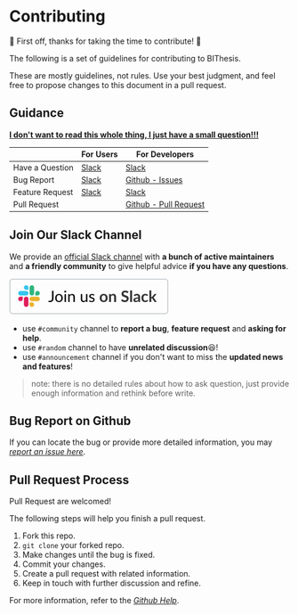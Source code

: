 # Contributing

:tada: First off, thanks for taking the time to contribute! :tada:

The following is a set of guidelines for contributing to BIThesis.

These are mostly guidelines, not rules. Use your best judgment,
and feel free to propose changes to this document in a pull request.

## Guidance

**[I don't want to read this whole thing, I just have a small question!!!](#join-our-slack-channel)**

|                 | For Users                        | For Developers                                 |
| --------------- | -------------------------------- | ---------------------------------------------- |
| Have a Question | [Slack](#join-our-slack-channel) | [Slack](#join-our-slack-channel)               |
| Bug Report      | [Slack](#join-our-slack-channel) | [Github - Issues](#bug-report-on-github)       |
| Feature Request | [Slack](#join-our-slack-channel) | [Slack](#join-our-slack-channel)               |
| Pull Request    |                                  | [Github - Pull Request](#pull-request-process) |

## Join Our Slack Channel

We provide an [official Slack channel][slack channel invitation]
with **a bunch of active maintainers** and **a friendly community**
to give helpful advice **if you have any questions**.

[![Join on Slack](/assets/slack.svg)](https://join.slack.com/t/bithesis/shared_invite/zt-epmzkyk0-fJRsUS36AlwMNB2AI_Q~Vw)

- use `#community` channel to **report a bug**, **feature request** and **asking for help**.
- use `#random` channel to have **unrelated discussion**:laughing:!
- use `#announcement` channel if you don't want to miss the **updated news and features**!

> note: there is no detailed rules about how to ask question, just provide enough information and
rethink before write.

## Bug Report on Github

If you can locate the bug or provide more detailed information, you may
_[report an issue here][issue reporting link]_.

## Pull Request Process

Pull Request are welcomed!

The following steps will help you finish a pull request.

1. Fork this repo.
2. `git clone` your forked repo.
3. Make changes until the bug is fixed.
4. Commit your changes.
5. Create a pull request with related information.
6. Keep in touch with further discussion and refine.

For more information, refer to the
_[Github Help](https://help.github.com/en/github/collaborating-with-issues-and-pull-requests)_.

[slack channel invitation]: https://join.slack.com/t/bithesis/shared_invite/zt-epmzkyk0-fJRsUS36AlwMNB2AI_Q~Vw
[issue reporting link]: https://github.com/spencerwooo/BIThesis/issues/new

